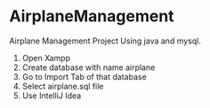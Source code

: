 # AirplaneManagement
 Airplane Management Project Using java and mysql.

1. Open Xampp 
2. Create database with name airplane
3. Go to Import Tab of that database
4. Select airplane.sql file
5. Use IntelliJ Idea 
